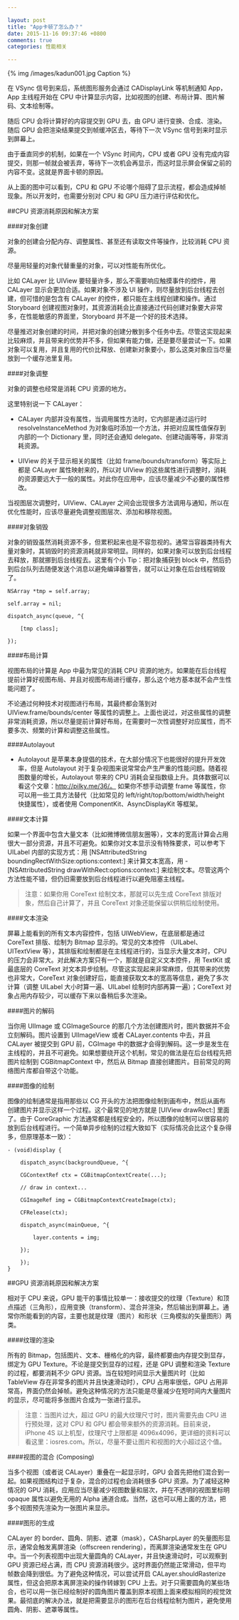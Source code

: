 ```yaml
---

layout: post
title: "App卡顿了怎么办？"
date: 2015-11-16 09:37:46 +0800
comments: true
categories: 性能相关

---
```



{% img /images/kadun001.jpg Caption %}  

在 VSync 信号到来后，系统图形服务会通过 CADisplayLink 等机制通知 App，App 主线程开始在 CPU 中计算显示内容，比如视图的创建、布局计算、图片解码、文本绘制等。

随后 CPU 会将计算好的内容提交到 GPU 去，由 GPU 进行变换、合成、渲染。随后 GPU 会把渲染结果提交到帧缓冲区去，等待下一次 VSync 信号到来时显示到屏幕上。

由于垂直同步的机制，如果在一个 VSync 时间内，CPU 或者 GPU 没有完成内容提交，则那一帧就会被丢弃，等待下一次机会再显示，而这时显示屏会保留之前的内容不变。这就是界面卡顿的原因。

从上面的图中可以看到，CPU 和 GPU 不论哪个阻碍了显示流程，都会造成掉帧现象。所以开发时，也需要分别对 CPU 和 GPU 压力进行评估和优化。


##CPU 资源消耗原因和解决方案

####对象创建

对象的创建会分配内存、调整属性、甚至还有读取文件等操作，比较消耗 CPU 资源。

尽量用轻量的对象代替重量的对象，可以对性能有所优化。

比如 CALayer 比 UIView 要轻量许多，那么不需要响应触摸事件的控件，用 CALayer 显示会更加合适。如果对象不涉及 UI 操作，则尽量放到后台线程去创建，但可惜的是包含有 CALayer 的控件，都只能在主线程创建和操作。通过 Storyboard 创建视图对象时，其资源消耗会比直接通过代码创建对象要大非常多，在性能敏感的界面里，Storyboard 并不是一个好的技术选择。

尽量推迟对象创建的时间，并把对象的创建分散到多个任务中去。尽管这实现起来比较麻烦，并且带来的优势并不多，但如果有能力做，还是要尽量尝试一下。如果对象可以复用，并且复用的代价比释放、创建新对象要小，那么这类对象应当尽量放到一个缓存池里复用。

####对象调整

对象的调整也经常是消耗 CPU 资源的地方。

这里特别说一下 CALayer：

* CALayer 内部并没有属性，当调用属性方法时，它内部是通过运行时 resolveInstanceMethod 为对象临时添加一个方法，并把对应属性值保存到内部的一个 Dictionary 里，同时还会通知 delegate、创建动画等等，非常消耗资源。

* UIView 的关于显示相关的属性（比如 frame/bounds/transform）等实际上都是 CALayer 属性映射来的，所以对 UIView 的这些属性进行调整时，消耗的资源要远大于一般的属性。对此你在应用中，应该尽量减少不必要的属性修改。

当视图层次调整时，UIView、CALayer 之间会出现很多方法调用与通知，所以在优化性能时，应该尽量避免调整视图层次、添加和移除视图。

####对象销毁

对象的销毁虽然消耗资源不多，但累积起来也是不容忽视的。通常当容器类持有大量对象时，其销毁时的资源消耗就非常明显。同样的，如果对象可以放到后台线程去释放，那就挪到后台线程去。这里有个小 Tip：把对象捕获到 block 中，然后扔到后台队列去随便发送个消息以避免编译器警告，就可以让对象在后台线程销毁了。


	NSArray *tmp = self.array;
	
	self.array = nil;
	
	dispatch_async(queue, ^{
	
	    [tmp class];
	
	});
####布局计算

视图布局的计算是 App 中最为常见的消耗 CPU 资源的地方。如果能在后台线程提前计算好视图布局、并且对视图布局进行缓存，那么这个地方基本就不会产生性能问题了。

不论通过何种技术对视图进行布局，其最终都会落到对 UIView.frame/bounds/center 等属性的调整上。上面也说过，对这些属性的调整非常消耗资源，所以尽量提前计算好布局，在需要时一次性调整好对应属性，而不要多次、频繁的计算和调整这些属性。

####Autolayout

* Autolayout 是苹果本身提倡的技术，在大部分情况下也能很好的提升开发效率，但是 Autolayout 对于复杂视图来说常常会产生严重的性能问题。随着视图数量的增长，Autolayout 带来的 CPU 消耗会呈指数级上升。具体数据可以看这个文章：http://pilky.me/36/。 如果你不想手动调整 frame 等属性，你可以用一些工具方法替代（比如常见的 left/right/top/bottom/width/height 快捷属性），或者使用 ComponentKit、AsyncDisplayKit 等框架。

####文本计算

如果一个界面中包含大量文本（比如微博微信朋友圈等），文本的宽高计算会占用很大一部分资源，并且不可避免。如果你对文本显示没有特殊要求，可以参考下 UILabel 内部的实现方式：用 [NSAttributedString boundingRectWithSize:options:context:] 来计算文本宽高，用 -[NSAttributedString drawWithRect:options:context:] 来绘制文本。尽管这两个方法性能不错，但仍旧需要放到后台线程进行以避免阻塞主线程。

> 注意：如果你用 CoreText 绘制文本，那就可以先生成 CoreText 排版对象，然后自己计算了，并且 CoreText 对象还能保留以供稍后绘制使用。

####文本渲染

屏幕上能看到的所有文本内容控件，包括 UIWebView，在底层都是通过 CoreText 排版、绘制为 Bitmap 显示的。常见的文本控件 （UILabel、UITextView 等），其排版和绘制都是在主线程进行的，当显示大量文本时，CPU 的压力会非常大。对此解决方案只有一个，那就是自定义文本控件，用 TextKit 或最底层的 CoreText 对文本异步绘制。尽管这实现起来非常麻烦，但其带来的优势也非常大，CoreText 对象创建好后，能直接获取文本的宽高等信息，避免了多次计算（调整 UILabel 大小时算一遍、UILabel 绘制时内部再算一遍）；CoreText 对象占用内存较少，可以缓存下来以备稍后多次渲染。

####图片的解码

当你用 UIImage 或 CGImageSource 的那几个方法创建图片时，图片数据并不会立刻解码。图片设置到 UIImageView 或者 CALayer.contents 中去，并且 CALayer 被提交到 GPU 前，CGImage 中的数据才会得到解码。这一步是发生在主线程的，并且不可避免。如果想要绕开这个机制，常见的做法是在后台线程先把图片绘制到 CGBitmapContext 中，然后从 Bitmap 直接创建图片。目前常见的网络图片库都自带这个功能。

####图像的绘制

图像的绘制通常是指用那些以 CG 开头的方法把图像绘制到画布中，然后从画布创建图片并显示这样一个过程。这个最常见的地方就是 [UIView drawRect:] 里面了。由于 CoreGraphic 方法通常都是线程安全的，所以图像的绘制可以很容易的放到后台线程进行。一个简单异步绘制的过程大致如下（实际情况会比这个复杂得多，但原理基本一致）：

	- (void)display {
	
	    dispatch_async(backgroundQueue, ^{

        CGContextRef ctx = CGBitmapContextCreate(...);

        // draw in context...

        CGImageRef img = CGBitmapContextCreateImage(ctx);

        CFRelease(ctx);

        dispatch_async(mainQueue, ^{

            layer.contents = img;

        });

	    });
	}
	
##GPU 资源消耗原因和解决方案

相对于 CPU 来说，GPU 能干的事情比较单一：接收提交的纹理（Texture）和顶点描述（三角形），应用变换（transform）、混合并渲染，然后输出到屏幕上。通常你所能看到的内容，主要也就是纹理（图片）和形状（三角模拟的矢量图形）两类。

####纹理的渲染

所有的 Bitmap，包括图片、文本、栅格化的内容，最终都要由内存提交到显存，绑定为 GPU Texture。不论是提交到显存的过程，还是 GPU 调整和渲染 Texture 的过程，都要消耗不少 GPU 资源。当在较短时间显示大量图片时（比如 TableView 存在非常多的图片并且快速滑动时），CPU 占用率很低，GPU 占用非常高，界面仍然会掉帧。避免这种情况的方法只能是尽量减少在短时间内大量图片的显示，尽可能将多张图片合成为一张进行显示。

> 注意：当图片过大，超过 GPU 的最大纹理尺寸时，图片需要先由 CPU 进行预处理，这对 CPU 和 GPU 都会带来额外的资源消耗。目前来说，iPhone 4S 以上机型，纹理尺寸上限都是 4096x4096，更详细的资料可以看这里：iosres.com。所以，尽量不要让图片和视图的大小超过这个值。

####视图的混合 (Composing)

当多个视图（或者说 CALayer）重叠在一起显示时，GPU 会首先把他们混合到一起。如果视图结构过于复杂，混合的过程也会消耗很多 GPU 资源。为了减轻这种情况的 GPU 消耗，应用应当尽量减少视图数量和层次，并在不透明的视图里标明 opaque 属性以避免无用的 Alpha 通道合成。当然，这也可以用上面的方法，把多个视图预先渲染为一张图片来显示。

####图形的生成

CALayer 的 border、圆角、阴影、遮罩（mask），CASharpLayer 的矢量图形显示，通常会触发离屏渲染（offscreen rendering），而离屏渲染通常发生在 GPU 中。当一个列表视图中出现大量圆角的 CALayer，并且快速滑动时，可以观察到 GPU 资源已经占满，而 CPU 资源消耗很少。这时界面仍然能正常滑动，但平均帧数会降到很低。为了避免这种情况，可以尝试开启 CALayer.shouldRasterize 属性，但这会把原本离屏渲染的操作转嫁到 CPU 上去。对于只需要圆角的某些场合，也可以用一张已经绘制好的圆角图片覆盖到原本视图上面来模拟相同的视觉效果。最彻底的解决办法，就是把需要显示的图形在后台线程绘制为图片，避免使用圆角、阴影、遮罩等属性。


<!--more-->